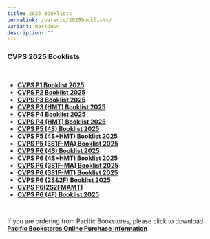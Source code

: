 ```yaml
---
title: 2025 Booklists
permalink: /parents/2025booklists/
variant: markdown
description: ""
---
```

### **CVPS 2025 Booklists**
<br>

* [**CVPS P1 Booklist 2025**](/files/2025%20Booklists/CVPSP1_Booklist_2025.pdf)
* [**CVPS P2 Booklist 2025**](/files/2025%20Booklists/CVPS_P2_Booklist_2025.pdf)
* [**CVPS P3 Booklist 2025**](/files/2025%20Booklists/CVPS_P3_Booklist_2025.pdf)
* [**CVPS P3 (HMT) Booklist 2025**](/files/2025%20Booklists/CVPS_P3__HMT__Bookloist_2025.pdf)
* [**CVPS P4 Booklist 2025**](/files/2025%20Booklists/CVPS_P4_Booklist_2025.pdf)
* [**CVPS P4 (HMT) Booklist 2025**](/files/2025%20Booklists/CVPS_P4__HMT__Booklist_2025.pdf)
* [**CVPS P5 (4S) Booklist 2025**](/files/2025%20Booklists/CVPS_P5__4S__Booklist_2025.pdf)
* [**CVPS P5 (4S+HMT) Booklist 2025**](/files/2025%20Booklists/CVPS_P5__4S_HMT__Booklist_2025.pdf)
* [**CVPS P5 (3S1F-MA) Booklist 2025**](/files/2025%20Booklists/CVPS_P5__3S1F_MA__Booklist_2025.pdf)
* [**CVPS P6 (4S) Booklist 2025**](/files/2025%20Booklists/CVPS_P6__4S__Booklist_2025.pdf)
* [**CVPS P6 (4S+HMT) Booklist 2025**](/files/2025%20Booklists/CVPS_P6__4S_HMT__Booklist_2025.pdf)
* [**CVPS P6 (3S1F-MA) Booklist 2025**](/files/2025%20Booklists/CVPS_P6__3S1F_MA__Booklist_2025.pdf)
* [**CVPS P6 (3S1F-MT) Booklist 2025**](/files/2025%20Booklists/CVPS_P6__3S1F_MT__Booklist_2025.pdf)
* [**CVPS P6 (2S&amp;2F) Booklist 2025**](/files/2025%20Booklists/CVPS_P6__2S_2F__Booklist_2025.pdf)
* [**CVPS P6(2S2FMAMT)**](/files/2025%20Booklists/CVPS_P6_2S2FMAMT_.pdf)
* [**CVPS P6 (4F) Booklist 2025**](/files/2025%20Booklists/CVPS_P6__4F__Booklist_2025.pdf)


<br>

If you are ordering from Pacific Bookstores, please click to download<br>
[**Pacific Bookstores Online Purchase Information**](/files/2025%20Booklists/CVPS_Online_Purchase_Info_2024.pdf)